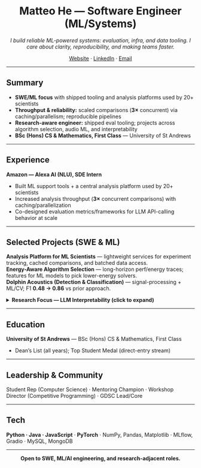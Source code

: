 <div align="center">

# Matteo He — Software Engineer (ML/Systems)

_I build reliable ML-powered systems: evaluation, infra, and data tooling. I care about clarity, reproducibility, and making teams faster._

[Website](https://helpmatteo.github.io) · [LinkedIn](https://www.linkedin.com/in/matteohe) · [Email](mailto:matteohe.tech@gmail.com)

</div>

---

## Summary
- **SWE/ML focus** with shipped tooling and analysis platforms used by 20+ scientists
- **Throughput & reliability:** scaled comparisons (**3×** concurrent) via caching/parallelism; reproducible pipelines
- **Research-aware engineer:** shipped eval tooling; projects across algorithm selection, audio ML, and interpretability
- **BSc (Hons) CS & Mathematics, First Class** — University of St Andrews

---

## Experience
**Amazon — Alexa AI (NLU), SDE Intern**  
- Built ML support tools + a central analysis platform used by 20+ scientists  
- Increased analysis throughput (**3×** concurrent comparisons) with caching/parallelization  
- Co-designed evaluation metrics/frameworks for LLM API-calling behavior at scale

---

## Selected Projects (SWE & ML)
**Analysis Platform for ML Scientists** — lightweight services for experiment tracking, cached comparisons, and batched data access.  
**Energy-Aware Algorithm Selection** — long-horizon perf/energy traces; features for ML models to pick lower-energy solvers.  
**Dolphin Acoustics (Detection & Classification)** — signal-processing + ML/CV; F1 **0.48 → 0.86** vs prior approach.

<details>
<summary><b>Research Focus — LLM Interpretability (click to expand)</b></summary>

**Automating Interpretability of Attention Heads (GPT-2)**  
Compared token-sequence splitting strategies; reduced wrong-token matches and improved Jensen–Shannon distance, Bhattacharyya coefficient, and cosine distance on specific layers.  
<i>Code & write-up to be linked when public.</i>
</details>

---

## Education
**University of St Andrews** — BSc (Hons) CS & Mathematics, First Class  
- Dean’s List (all years); Top Student Medal (direct-entry stream)

---

## Leadership & Community
Student Rep (Computer Science) · Mentoring Champion · Workshop Director (Competitive Programming) · GDSC Lead/Core

---

## Tech
**Python · Java · JavaScript** · **PyTorch** · NumPy, Pandas, Matplotlib · MLflow, Gradio · MySQL, MongoDB

---

<div align="center">

**Open to SWE, ML/AI engineering, and research-adjacent roles.**

</div>
